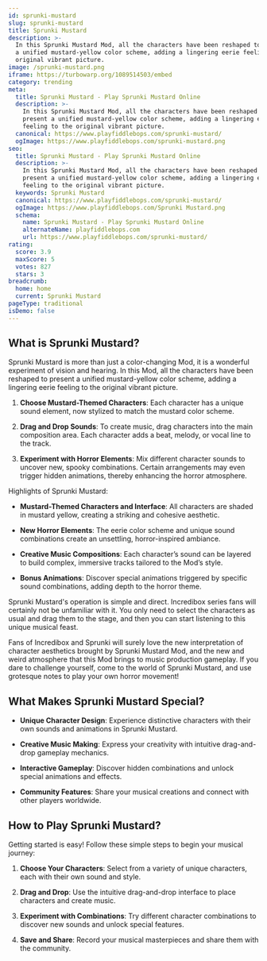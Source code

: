 ```yaml
---
id: sprunki-mustard
slug: sprunki-mustard
title: Sprunki Mustard
description: >-
  In this Sprunki Mustard Mod, all the characters have been reshaped to present
  a unified mustard-yellow color scheme, adding a lingering eerie feeling to the
  original vibrant picture.
image: /sprunki-mustard.png
iframe: https://turbowarp.org/1089514503/embed
category: trending
meta:
  title: Sprunki Mustard - Play Sprunki Mustard Online
  description: >-
    In this Sprunki Mustard Mod, all the characters have been reshaped to
    present a unified mustard-yellow color scheme, adding a lingering eerie
    feeling to the original vibrant picture.
  canonical: https://www.playfiddlebops.com/sprunki-mustard/
  ogImage: https://www.playfiddlebops.com/sprunki-mustard.png
seo:
  title: Sprunki Mustard - Play Sprunki Mustard Online
  description: >-
    In this Sprunki Mustard Mod, all the characters have been reshaped to
    present a unified mustard-yellow color scheme, adding a lingering eerie
    feeling to the original vibrant picture.
  keywords: Sprunki Mustard
  canonical: https://www.playfiddlebops.com/sprunki-mustard/
  ogImage: https://www.playfiddlebops.com/Sprunki Mustard.png
  schema:
    name: Sprunki Mustard - Play Sprunki Mustard Online
    alternateName: playfiddlebops.com
    url: https://www.playfiddlebops.com/sprunki-mustard/
rating:
  score: 3.9
  maxScore: 5
  votes: 827
  stars: 3
breadcrumb:
  home: home
  current: Sprunki Mustard
pageType: traditional
isDemo: false
---
```


## What is Sprunki Mustard?

Sprunki Mustard is more than just a color-changing Mod, it is a wonderful experiment of vision and hearing. In this Mod, all the characters have been reshaped to present a unified mustard-yellow color scheme, adding a lingering eerie feeling to the original vibrant picture.

1. **Choose Mustard-Themed Characters**: Each character has a unique sound element, now stylized to match the mustard color scheme.

1. **Drag and Drop Sounds**: To create music, drag characters into the main composition area. Each character adds a beat, melody, or vocal line to the track.

1. **Experiment with Horror Elements**: Mix different character sounds to uncover new, spooky combinations. Certain arrangements may even trigger hidden animations, thereby enhancing the horror atmosphere.

Highlights of Sprunki Mustard:

- **Mustard-Themed Characters and Interface**: All characters are shaded in mustard yellow, creating a striking and cohesive aesthetic.

- **New Horror Elements**: The eerie color scheme and unique sound combinations create an unsettling, horror-inspired ambiance.

- **Creative Music Compositions**: Each character’s sound can be layered to build complex, immersive tracks tailored to the Mod’s style.

- **Bonus Animations**: Discover special animations triggered by specific sound combinations, adding depth to the horror theme.

Sprunki Mustard's operation is simple and direct. Incredibox series fans will certainly not be unfamiliar with it. You only need to select the characters as usual and drag them to the stage, and then you can start listening to this unique musical feast.

Fans of Incredibox and Sprunki will surely love the new interpretation of character aesthetics brought by Sprunki Mustard Mod, and the new and weird atmosphere that this Mod brings to music production gameplay. If you dare to challenge yourself, come to the world of Sprunki Mustard, and use grotesque notes to play your own horror movement!

## What Makes Sprunki Mustard Special?

- **Unique Character Design**: Experience distinctive characters with their own sounds and animations in Sprunki Mustard.

- **Creative Music Making**: Express your creativity with intuitive drag-and-drop gameplay mechanics.

- **Interactive Gameplay**: Discover hidden combinations and unlock special animations and effects.

- **Community Features**: Share your musical creations and connect with other players worldwide.

## How to Play Sprunki Mustard?

Getting started is easy! Follow these simple steps to begin your musical journey:

1. **Choose Your Characters**: Select from a variety of unique characters, each with their own sound and style.

1. **Drag and Drop**: Use the intuitive drag-and-drop interface to place characters and create music.

1. **Experiment with Combinations**: Try different character combinations to discover new sounds and unlock special features.

1. **Save and Share**: Record your musical masterpieces and share them with the community.
